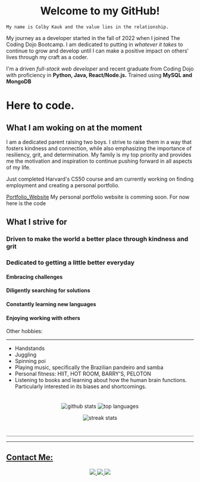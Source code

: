 <h1 align="center"> 
Welcome to my GitHub!</h1>

<p align = "center">

    My name is Colby Kauk and the value lies in the relationship.

My journey as a developer started in the fall of 2022 when I joined The Coding Dojo Bootcamp. I am dedicated to putting in *whatever it takes* to continue to grow and develop until I can make a positive impact on others' lives through my craft as a coder. 
    
I'm a driven *full-stack web developer* and recent graduate from Coding Dojo with proficiency in __Python, Java, React/Node.js.__ Trained using __MySQL and MongoDB__

# Here to code. 
    
## What I am woking on at the moment

I am a dedicated parent raising two boys. I strive to raise them in a way that fosters kindness and connection, while also emphasizing the importance of resiliency, grit, and determination. My family is my top priority and provides me the motivation and inspiration to continue pushing forward in all aspects of my life.
    
Just completed Harvard's CS50 course and am currently working on finding employment and creating a personal portfolio.

[Portfolio_Website](https://github.com/s3mi0tics/Portfolio_Website) My personal portfolio website is comming soon. For now here is the code

## What I strive for
    
### Driven to make the world a better place through kindness and grit
### Dedicated to getting a little better everyday
#### Embracing challenges
#### Diligently searching for solutions
#### Constantly learning new languages
#### Enjoying working with others


Other hobbies:
<hr>

- Handstands 
- Juggling
- Spinning poi
- Playing music, specifically the Brazilian pandeiro and samba
- Personal fitness: HIIT, HOT ROOM, BARRY'S, PELOTON
- Listening to books and learning about how the human brain functions. Particularly interested in its biases and shortcomings.

<p align="center" style="padding-top: 20px">
    <img align="center" src="https://github-readme-stats.vercel.app/api?username=s3mi0tics&show_icons=true&theme=merko&line_height=27" alt="github stats" />
    <img align="center" src="https://github-readme-stats.vercel.app/api/top-langs/?username=s3mi0tics&theme=merko&hide=html,css,shell"  alt="top languages" />
</p>
<p align="center" style="border-bottom: 1px solid gray; padding-bottom: 40px"> 
<img src="https://github-readme-streak-stats.herokuapp.com/?user=s3mi0tics&show_icons=true&locale=en&layout=compact&theme=merko&line_height=0" alt="streak stats" /> 
</p>

<hr /> 
<h2 style="text-decoration: underline">Contact Me:</h2>
<p align ="center">
    <a href="mailto:colby.kauk@gmail.com?subject=Hello from your GitHub page!" target="_blank" rel="noopener noreferrer">
    <img src="https://img.shields.io/badge/-GMAIL-FFFFFF?style=for-the-badge&logo=gmail&logoColor=E45139"/>
    </a>
    <a href="https://www.linkedin.com/in/colby-kauk/" target="_blank" rel="noopener noreferrer"><img src="https://img.shields.io/badge/-LinkedIn-333333?style=for-the-badge&logo=linkedin&logoColor=0A66C2"/>
    </a>
    <a href="https://discordapp.com/users/796608485437210694" target="_blank" rel="noopener noreferrer"><img src="https://img.shields.io/badge/-DISCORD-444444?style=for-the-badge&logo=discord&logoColor=7289DA"/>
    </a>
</p>
